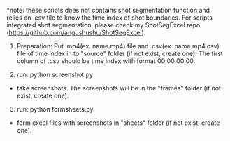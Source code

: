 *note: these scripts does not contains shot segmentation function and relies on .csv file to know the time index of shot boundaries. For scripts integrated shot segmentation, please check my ShotSegExcel repo (https://github.com/angushushu/ShotSegExcel).

1. Preparation:
Put .mp4(ex. name.mp4) file and .csv(ex. name.mp4.csv) file of time index in to "source" folder (if not exist, create one).
The first column of .csv should be time index with format 00:00:00:00.

2. run: python screenshot.py
 - take screenshots. The screenshots will be in the "frames" folder (if not exist, create one).

3. run: python formsheets.py
 - form excel files with screenshots in "sheets" folder (if not exist, create one).

